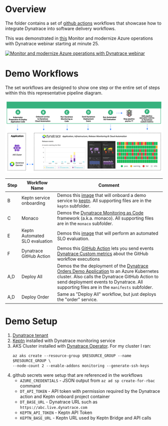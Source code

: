# Overview 

The folder contains a set of [github actions](https://github.com/features/actions) workflows that showcase how to integrate Dynatrace into software delivery workflows.

This was demonstrated in [this](https://www.youtube.com/watch?v=nBs2P7Idtz0) Monitor and modernize Azure operations with Dynatrace webinar starting at minute 25. 

[![Monitor and modernize Azure operations with Dynatrace webinar](https://img.youtube.com/vi/nBs2P7Idtz0/0.jpg)](https://www.youtube.com/watch?v=nBs2P7Idtz0)

# Demo Workflows

The set workflows are designed to show one step or the entire set of steps within this this representative pipeline diagram.

![app](./images/workflow.png)

| Step | Workflow Name | Comment |
| ---- | ------------------- | -------- |
| B | Keptn service onboarding | Demos this [image](https://github.com/keptn-sandbox/keptn-quality-gate-bash) that will onboard a demo service to [keptn](https://www.keptn.sh). All supporting files are in the `keptn` subfolder.|
| C | Monaco | Demos the [Dynatrace Monitoring as Code](https://github.com/dynatrace-oss/dynatrace-monitoring-as-code) framework (a.k.a. monaco).  All supporting files are in the `monaco` subfolder. |
| E | Keptn Automated SLO evaluation | Demos this [image](https://github.com/keptn-sandbox/keptn-quality-gate-bash) that will perform an automated SLO evaluation.   |
| F | Dynatrace GitHub Action | Demos this [GitHub Action](https://github.com/marketplace/actions/dynatraceaction) lets you send events [Dynatrace Custom metrics](https://www.dynatrace.com/news/blog/simplify-observability-for-all-your-custom-metrics-part-2-oneagent-metric-api/) about the GitHub workflow executions | 
| A,D | Deploy All | Demos the the deployment of the [Dynatrace Orders Demo Application](https://github.com/dt-orders/overview) to an Azure Kubernetes cluster.  Also calls the Dynatrace GitHub Action to send deployment events to Dynatrace. All supporting files are in the `manifests` subfolder. |
| A,D | Deploy Order | Same as "Deploy All" workflow, but just deploys the "order" service. |


# Demo Setup

1. [Dynatrace tenant](https://www.dynatrace.com/trial)
1. [Keptn](https://www.keptn.sh) installed with Dynatrace monitoring service
1. AKS Cluster installed with [Dynatrace Operator](https://www.dynatrace.com/support/help/technology-support/cloud-platforms/kubernetes/).  For my cluster I ran:
    ```
    az aks create --resource-group $RESOURCE_GROUP --name $RESOURCE_GROUP \
    --node-count 2 --enable-addons monitoring --generate-ssh-keys
    ```
1. github secrets were setup that are referenced in the workflows
    * `AZURE_CREDENTIALS` - JSON output from `az ad sp create-for-rbac` command
    * `DT_API_TOKEN` - API token with permission required by the Dynatrace action and Keptn onboard project container
    * `DT_BASE_URL` - Dynatrace URL such as `https://abc.live.dynatrace.com`
    * `KEPTN_API_TOKEN` - Keptn API Token
    * `KEPTN_BASE_URL` -  Keptn URL used by Keptn Bridge and API calls